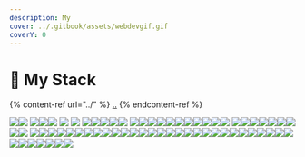 ```yaml
---
description: My
cover: ../.gitbook/assets/webdevgif.gif
coverY: 0
---
```


# 🍢 My Stack

{% content-ref url="../" %}
[..](../)
{% endcontent-ref %}

[![](https://img.stackshare.io/service/7879/GraphiQL.png)](https://stackshare.io/graphiql)[![](https://img.stackshare.io/package/14575/default\_490406fdda9dc75804913583bc9d0f6648768698.png)](https://stackshare.io/nuget-node-js) [![](https://img.stackshare.io/service/1647/google-cloud-endpoints.png)](https://stackshare.io/google-cloud-endpoints)[![](https://img.stackshare.io/service/7670/m3cEA33V\_400x400.jpg)](https://stackshare.io/firebase-cloud-messaging)[![](https://img.stackshare.io/service/7374/react-redux.png)](https://stackshare.io/react-redux) [![](https://img.stackshare.io/package/15892/default\_e0a4fb1126d7400f419f0931cf1669947a5bc552.png)](https://stackshare.io/npm-jquery) [![](https://img.stackshare.io/service/1011/n1JRsFeB\_400x400.png)](https://stackshare.io/nodejs) [![](https://img.stackshare.io/service/27/sBsvBbjY.png)](https://stackshare.io/github)[![](https://img.stackshare.io/service/1209/javascript.jpeg)](https://stackshare.io/javascript)[![](https://img.stackshare.io/service/993/pUBY5pVj.png)](https://stackshare.io/python)[![](https://img.stackshare.io/service/1046/git.png)](https://stackshare.io/git)[![](https://img.stackshare.io/service/1021/lxEKmMnB\_400x400.jpg)](https://stackshare.io/jquery) [![](https://img.stackshare.io/service/586/n4u37v9t\_400x400.png)](https://stackshare.io/docker)[![](https://img.stackshare.io/service/1020/OYIaJ1KK.png)](https://stackshare.io/react)![](https://img.stackshare.io/service/2538/kEpgHiC9.png)[![](https://img.stackshare.io/service/4202/Visual\_Studio\_Code\_logo.png)](https://stackshare.io/visual-studio-code)[![](https://img.stackshare.io/service/64/cU74ahCn\_400x400.jpg)](https://stackshare.io/google-analytics)[![](https://img.stackshare.io/service/995/K85ZWV2F.png)](https://stackshare.io/java)[![](https://img.stackshare.io/service/675/RNiSRYOF\_400x400.jpg)](https://stackshare.io/slack)[![](https://img.stackshare.io/service/1927/so-icon.png)](https://stackshare.io/stack-overflow)[![](https://img.stackshare.io/service/1612/bynNY5dJ.jpg)](https://stackshare.io/typescript)[![](https://img.stackshare.io/service/4109/16407404782\_8b9c57eab3.jpg)](https://stackshare.io/es6)[![](https://img.stackshare.io/service/2652/default\_807a8795f01fb7baf530cbd7909552eb9d14094a.jpg)](https://stackshare.io/google-fonts) [![](https://img.stackshare.io/service/148/default\_fd639832ff07e3b4f80afd816d82ce5e3b666ed2.jpg)](https://stackshare.io/google-drive)[![](https://img.stackshare.io/service/1336/xWMRvm\_5\_400x400.png)](https://stackshare.io/postman)[![](https://img.stackshare.io/service/1028/ASOhU5xJ.png)](https://stackshare.io/postgresql)[![](https://img.stackshare.io/service/1030/leaf-360x360.png)](https://stackshare.io/mongodb)[![](https://img.stackshare.io/service/250/logo.png)](https://stackshare.io/wordpress)[![](https://img.stackshare.io/service/1120/lejvzrnlpb308aftn31u.png)](https://stackshare.io/npm)[![](https://img.stackshare.io/service/3167/default\_2d280843054d533c0a56c573c2e47e2cc1105a88.jpg)](https://stackshare.io/gmail)[![](https://img.stackshare.io/service/1453/icon\_IntelliJIDEA.png)](https://stackshare.io/intellij-idea)[![](https://img.stackshare.io/service/1171/jCR2zNJV.png)](https://stackshare.io/sass) [![](https://img.stackshare.io/service/6727/css.png)](https://stackshare.io/css-3)[![](https://img.stackshare.io/service/1451/SR2hUhQN.png)](https://stackshare.io/visual-studio)[![](https://img.stackshare.io/service/28/35O2KIRX\_400x400.jpg)](https://stackshare.io/bitbucket)[![](https://img.stackshare.io/service/3244/1\_Mr1Fy00XjPGNf1Kkp\_hWtw\_2x.png)](https://stackshare.io/font-awesome)[![](https://img.stackshare.io/service/109/-CvHThPk\_400x400.jpg)](https://stackshare.io/trello)[![](https://img.stackshare.io/service/1885/21\_d3cvM.png)](https://stackshare.io/kubernetes)[![](https://img.stackshare.io/service/25/amazon-s3.png)](https://stackshare.io/amazon-s3)[![](https://img.stackshare.io/service/880/lmalkclL.png)](https://stackshare.io/gitlab)[![](https://img.stackshare.io/service/154/Qifq4jpS\_400x400.jpg)](https://stackshare.io/jira)[![](https://img.stackshare.io/service/1652/googlemaps.png)](https://stackshare.io/google-maps)[![](https://img.stackshare.io/service/116/cZLxNFZS.jpg)](https://stackshare.io/firebase)[![](https://img.stackshare.io/service/642/default\_e4b167a79203cda8d1d1498b9bad4d531aae0dab.jpg)](https://stackshare.io/sublime-text)[![](https://img.stackshare.io/service/1682/IMG\_4636.PNG)](https://stackshare.io/webpack)[![](https://img.stackshare.io/service/774/vbox\_94px.png)](https://stackshare.io/virtualbox)[![](https://img.stackshare.io/service/133/3wgIDj3j.png)](https://stackshare.io/heroku)[![](https://img.stackshare.io/service/4074/13142323.png)](https://stackshare.io/reduxjs)[![](https://img.stackshare.io/service/644/vim\_logo.png)](https://stackshare.io/vim)[![](https://img.stackshare.io/service/146/default\_a749061add5e2e82f96387f5b0155a588f961a09.jpg)](https://stackshare.io/dropbox)[![](https://img.stackshare.io/service/1163/hashtag.png)](https://stackshare.io/expressjs)[![](https://img.stackshare.io/service/1644/logo.png)](https://stackshare.io/pycharm)[![](https://img.stackshare.io/service/769/5\_z16TbH\_400x400.jpg)](https://stackshare.io/confluence)[![](https://img.stackshare.io/service/213/default\_88defae415fcb9cd0ac5d36c1ed27e74133c6287.jpg)](https://stackshare.io/microsoft-azure)[![](https://img.stackshare.io/service/97/eW6tXeq3.png)](https://stackshare.io/stripe)[![](https://img.stackshare.io/service/5137/xvWejEyc\_400x400.jpg)](https://stackshare.io/google-adsense)[![](https://img.stackshare.io/service/236/yy3lVE1y.jpeg)](https://stackshare.io/paypal)[![](https://img.stackshare.io/service/340/skype.png)](https://stackshare.io/skype)[![](https://img.stackshare.io/service/683/default\_5eeb660db1239eeb3f1c1f6187f2abf0f3a0500d.png)](https://stackshare.io/github-pages)[![](https://img.stackshare.io/service/295/Onjxs6Lw\_400x400.jpg)](https://stackshare.io/digitalocean)[![](https://img.stackshare.io/service/646/default\_abe7c8d88f6928ce412eff1e576c52119f8c03af.png)](https://stackshare.io/notepad-plus-plus)[![](https://img.stackshare.io/service/1147/markdown.png)](https://stackshare.io/markdown)[![](https://img.stackshare.io/service/1143/Handlebars.png)](https://stackshare.io/handlebars)[![](https://img.stackshare.io/service/847/66db62603f426a8fc6664081811be6d4.png)](https://stackshare.io/bower)[![](https://img.stackshare.io/service/845/falgg2jybmhgk16y62lr.png)](https://stackshare.io/grunt)[![](https://img.stackshare.io/service/1455/icon\_WebStorm.png)](https://stackshare.io/webstorm)[![](https://img.stackshare.io/service/1656/vd4gAekh.png)](https://stackshare.io/debian)[![](https://img.stackshare.io/service/2739/-1wfGjNw.png)](https://stackshare.io/babel)

